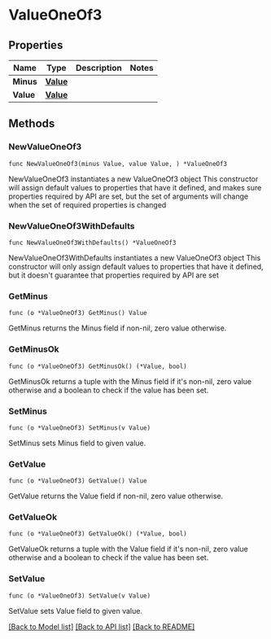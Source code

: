 # ValueOneOf3

## Properties

Name | Type | Description | Notes
------------ | ------------- | ------------- | -------------
**Minus** | [**Value**](Value.md) |  | 
**Value** | [**Value**](Value.md) |  | 

## Methods

### NewValueOneOf3

`func NewValueOneOf3(minus Value, value Value, ) *ValueOneOf3`

NewValueOneOf3 instantiates a new ValueOneOf3 object
This constructor will assign default values to properties that have it defined,
and makes sure properties required by API are set, but the set of arguments
will change when the set of required properties is changed

### NewValueOneOf3WithDefaults

`func NewValueOneOf3WithDefaults() *ValueOneOf3`

NewValueOneOf3WithDefaults instantiates a new ValueOneOf3 object
This constructor will only assign default values to properties that have it defined,
but it doesn't guarantee that properties required by API are set

### GetMinus

`func (o *ValueOneOf3) GetMinus() Value`

GetMinus returns the Minus field if non-nil, zero value otherwise.

### GetMinusOk

`func (o *ValueOneOf3) GetMinusOk() (*Value, bool)`

GetMinusOk returns a tuple with the Minus field if it's non-nil, zero value otherwise
and a boolean to check if the value has been set.

### SetMinus

`func (o *ValueOneOf3) SetMinus(v Value)`

SetMinus sets Minus field to given value.


### GetValue

`func (o *ValueOneOf3) GetValue() Value`

GetValue returns the Value field if non-nil, zero value otherwise.

### GetValueOk

`func (o *ValueOneOf3) GetValueOk() (*Value, bool)`

GetValueOk returns a tuple with the Value field if it's non-nil, zero value otherwise
and a boolean to check if the value has been set.

### SetValue

`func (o *ValueOneOf3) SetValue(v Value)`

SetValue sets Value field to given value.



[[Back to Model list]](../README.md#documentation-for-models) [[Back to API list]](../README.md#documentation-for-api-endpoints) [[Back to README]](../README.md)


